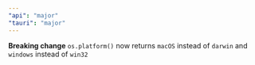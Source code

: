 ```yaml
---
"api": "major"
"tauri": "major"
---
```


**Breaking change** `os.platform()` now returns `macOS` instead of `darwin` and `windows` instead of `win32`

